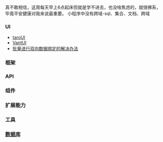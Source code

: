 真不敢相信，这周每天早上6点起床但就是学不进去，也没啥焦虑的，就很佛系，毕竟平安健康对我来说最重要。
小程序中没有跨域-sql、集合、文档、跨域
### UI
- [taroUI](https://github.com/NervJS/taro-ui)
- [VantUI](https://vant-contrib.gitee.io/vant-weapp/#/home)
- [批量进行双向数据绑定的解决办法](https://wenku.baidu.com/view/bef99fda920ef12d2af90242a8956bec0975a5f1.html)
### 框架
### API
### 组件
### 扩展能力
### 工具
### [数据库](https://developers.weixin.qq.com/miniprogram/dev/wxcloud/reference-sdk-api/Cloud.database.html)

